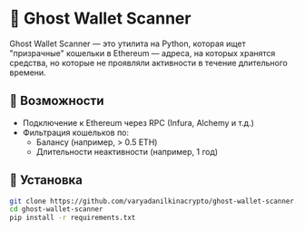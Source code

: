 # 👻 Ghost Wallet Scanner

Ghost Wallet Scanner — это утилита на Python, которая ищет "призрачные" кошельки в Ethereum — адреса, на которых хранятся средства, но которые не проявляли активности в течение длительного времени.

## 🚀 Возможности

- Подключение к Ethereum через RPC (Infura, Alchemy и т.д.)
- Фильтрация кошельков по:
  - Балансу (например, > 0.5 ETH)
  - Длительности неактивности (например, 1 год)

## 🔧 Установка

```bash
git clone https://github.com/varyadanilkinacrypto/ghost-wallet-scanner.git
cd ghost-wallet-scanner
pip install -r requirements.txt
